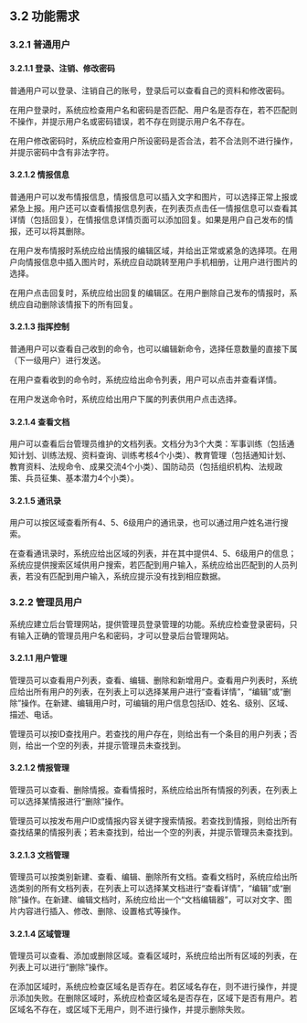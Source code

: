 
## 3.2 功能需求

### 3.2.1 普通用户

#### 3.2.1.1 登录、注销、修改密码

普通用户可以登录、注销自己的账号，登录后可以查看自己的资料和修改密码。

在用户登录时，系统应检查用户名和密码是否匹配、用户名是否存在，若不匹配则不操作，并提示用户名或密码错误，若不存在则提示用户名不存在。

在用户修改密码时，系统应检查用户所设密码是否合法，若不合法则不进行操作，并提示密码中含有非法字符。

#### 3.2.1.2 情报信息

普通用户可以发布情报信息，情报信息可以插入文字和图片，可以选择正常上报或紧急上报。用户还可以查看情报信息列表，在列表页点击任一情报信息可以查看其详情（包括回复），在情报信息详情页面可以添加回复。如果是用户自己发布的情报，还可以将其删除。

在用户发布情报时系统应给出情报的编辑区域，并给出正常或紧急的选择项。在用户向情报信息中插入图片时，系统应自动跳转至用户手机相册，让用户进行图片的选择。

在用户点击回复时，系统应给出回复的编辑区。在用户删除自己发布的情报时，系统应自动删除该情报下的所有回复。

#### 3.2.1.3 指挥控制

普通用户可以查看自己收到的命令，也可以编辑新命令，选择任意数量的直接下属（下一级用户）进行发送。

在用户查看收到的命令时，系统应给出命令列表，用户可以点击并查看详情。

在用户发送命令时，系统应给出用户下属的列表供用户点击选择。

#### 3.2.1.4 查看文档

用户可以查看后台管理员维护的文档列表。文档分为3个大类：军事训练（包括通知计划、训练法规、资料查询、训练考核4个小类）、教育管理（包括通知计划、教育资料、法规命令、成果交流4个小类）、国防动员（包括组织机构、法规政策、兵员征集、基本潜力4个小类）。

#### 3.2.1.5 通讯录

用户可以按区域查看所有4、5、6级用户的通讯录，也可以通过用户姓名进行搜索。

在查看通讯录时，系统应给出区域的列表，并在其中提供4、5、6级用户的信息；系统应提供搜索区域供用户搜索，若匹配到用户输入，系统应给出匹配到的人员列表，若没有匹配到用户输入，系统应提示没有找到相应数据。

### 3.2.2 管理员用户

系统应建立后台管理网站，提供管理员登录管理的功能。系统应检查登录密码，只有输入正确的管理员用户名和密码，才可以登录后台管理网站。

#### 3.2.1.1 用户管理

管理员可以查看用户列表，查看、编辑、删除和新增用户。查看用户列表时，系统应给出所有用户的列表，在列表上可以选择某用户进行“查看详情”，“编辑”或“删除”操作。在新建、编辑用户时，可编辑的用户信息包括ID、姓名、级别、区域、描述、电话。

管理员可以按ID查找用户。若查找的用户存在，则给出有一个条目的用户列表；否则，给出一个空的列表，并提示管理员未查找到。

#### 3.2.1.2 情报管理

管理员可以查看、删除情报。查看情报时，系统应给出所有情报的列表，在列表上可以选择某情报进行“删除”操作。

管理员可以按发布用户ID或情报内容关键字搜索情报。若查找到情报，则给出所有查找结果的情报列表；若未查找到，给出一个空的列表，并提示管理员未查找到。

#### 3.2.1.3 文档管理

管理员可以按类别新建、查看、编辑、删除所有文档。查看文档时，系统应给出所选类别的所有文档列表，在列表上可以选择某文档进行“查看详情”，“编辑”或“删除”操作。在新建、编辑文档时，系统应给出一个“文档编辑器”，可以对文字、图片内容进行插入、修改、删除、设置格式等操作。

#### 3.2.1.4 区域管理

管理员可以查看、添加或删除区域。查看区域时，系统应给出所有区域的列表，在列表上可以进行“删除”操作。

在添加区域时，系统应检查区域名是否存在。若区域名存在，则不进行操作，并提示添加失败。在删除区域时，系统应检查区域名是否存在，区域下是否有用户。若区域名不存在，或区域下无用户，则不进行操作，并提示删除失败。



